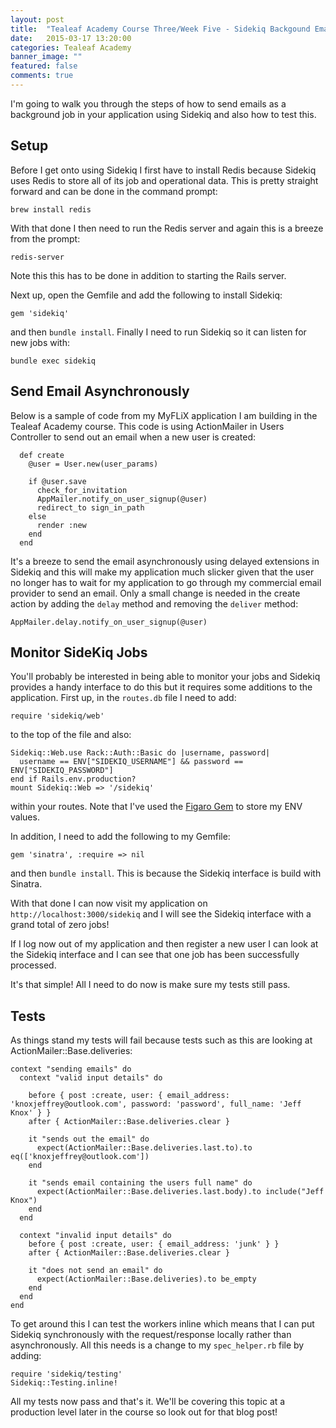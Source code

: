 ```yaml
---
layout: post
title:  "Tealeaf Academy Course Three/Week Five - Sidekiq Backgound Email Job"
date:   2015-03-17 13:20:00
categories: Tealeaf Academy
banner_image: ""
featured: false
comments: true
---
```


I'm going to walk you through the steps of how to send emails as a background job in your application using Sidekiq and also how to test this.

<!--more-->

## Setup

Before I get onto using Sidekiq I first have to install Redis because Sidekiq uses Redis to store all of its job and operational data.  This is pretty straight forward and can be done in the command prompt:

    brew install redis
    
With that done I then need to run the Redis server and again this is a breeze from the prompt:

    redis-server
    
Note this this has to be done in addition to starting the Rails server.

Next up, open the Gemfile and add the following to install Sidekiq:

    gem 'sidekiq'
    
and then ```bundle install```.  Finally I need to run Sidekiq so it can listen for new jobs with:

    bundle exec sidekiq
    
## Send Email Asynchronously

Below is a sample of code from my MyFLiX application I am building in the Tealeaf Academy course.  This code is using ActionMailer in Users Controller to send out an email when a new user is created:

      def create
        @user = User.new(user_params)

        if @user.save
          check_for_invitation
          AppMailer.notify_on_user_signup(@user)
          redirect_to sign_in_path
        else
          render :new
        end
      end 
      
It's a breeze to send the email asynchronously using delayed extensions in Sidekiq and this will make my application much slicker given that the user no longer has to wait for my application to go through my commercial email provider to send an email.  Only a small change is needed in the create action by adding the ```delay``` method and removing the ```deliver``` method:

    AppMailer.delay.notify_on_user_signup(@user)
    
## Monitor SideKiq Jobs

You'll probably be interested in being able to monitor your jobs and Sidekiq provides a handy interface to do this but it requires some additions to the application.  First up, in the ```routes.db``` file I need to add:

    require 'sidekiq/web'
    
to the top of the file and also:

    Sidekiq::Web.use Rack::Auth::Basic do |username, password|
      username == ENV["SIDEKIQ_USERNAME"] && password == ENV["SIDEKIQ_PASSWORD"]
    end if Rails.env.production?
    mount Sidekiq::Web => '/sidekiq'
    
within your routes.  Note that I've used the [Figaro Gem](https://github.com/laserlemon/figaro) to store my ENV values.

In addition, I need to add the following to my Gemfile:

    gem 'sinatra', :require => nil
    
and then ```bundle install```.  This is because the Sidekiq interface is build with Sinatra.

With that done I can now visit my application on ```http://localhost:3000/sidekiq``` and I will see the Sidekiq interface with a grand total of zero jobs!

If I log now out of my application and then register a new user I can look at the Sidekiq interface and I can see that one job has been successfully processed.

It's that simple! All I need to do now is make sure my tests still pass.

## Tests

As things stand my tests will fail because tests such as this are looking at ActionMailer::Base.deliveries:

    context "sending emails" do
      context "valid input details" do

        before { post :create, user: { email_address: 'knoxjeffrey@outlook.com', password: 'password', full_name: 'Jeff Knox' } }
        after { ActionMailer::Base.deliveries.clear }

        it "sends out the email" do
          expect(ActionMailer::Base.deliveries.last.to).to eq(['knoxjeffrey@outlook.com'])
        end

        it "sends email containing the users full name" do
          expect(ActionMailer::Base.deliveries.last.body).to include("Jeff Knox")
        end
      end

      context "invalid input details" do
        before { post :create, user: { email_address: 'junk' } }
        after { ActionMailer::Base.deliveries.clear }

        it "does not send an email" do
          expect(ActionMailer::Base.deliveries).to be_empty
        end
      end
    end
    
To get around this I can test the workers inline which means that I can put Sidekiq synchronously with the request/response locally rather than asynchronously.  All this needs is a change to my ```spec_helper.rb``` file by adding:

    require 'sidekiq/testing'
    Sidekiq::Testing.inline!
    
All my tests now pass and that's it.  We'll be covering this topic at a production level later in the course so look out for that blog post!